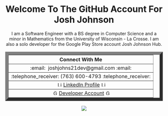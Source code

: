 <h1 align='center'>Welcome To The GitHub Account For Josh Johnson</h1>

<div align='center'>

<p>I am a Software Engineer with a BS degree in Computer Science and a minor in Mathematics from the University of Wisconsin - La Crosse. I am also a solo developer for the Google Play Store account Josh Johnson Hub.</p>
 
<table border='10'>
 <tr>
    <th>Connect With Me</th>
 </tr>
 <tr>
    <td align='center'>:email: &nbsp;joshjohns21dev@gmail.com :email:</td>
 </tr>
 <tr>
  <td align='center'>:telephone_receiver: (763) 600-4793 :telephone_receiver:</td>
 </tr>
 <tr>
  <td align='center'>&nbsp;<image src="https://upload.wikimedia.org/wikipedia/commons/thumb/c/ca/LinkedIn_logo_initials.png/640px-LinkedIn_logo_initials.png" alt="LinkedIn logo" width="15" height="15" />&nbsp;<a href='https://www.linkedin.com/in/josh-johnson/'>LinkedIn Profile</a> <image src="https://upload.wikimedia.org/wikipedia/commons/thumb/c/ca/LinkedIn_logo_initials.png/640px-LinkedIn_logo_initials.png" alt="LinkedIn logo" width="15" height="15" /></td>
 </tr>
 <tr>
  <td align='center'>&nbsp;<image src="https://e7.pngegg.com/pngimages/52/715/png-clipart-google-play-logo-google-play-computer-icons-app-store-google-text-logo.png" alt="Google Play Store logo" width="15" height="15" />&nbsp;<a href='https://play.google.com/store/apps/dev?id=7288035991595825017'>Developer Account</a> <image src="https://e7.pngegg.com/pngimages/52/715/png-clipart-google-play-logo-google-play-computer-icons-app-store-google-text-logo.png" alt="Google Play Store logo" width="15" height="15" /></td>
 </tr>
</table>

<image src='https://github.com/JoshMJohnson/Portfolio-Josh-Johnson/blob/main/Portfolio_Assets/project_timeline.png' />

</div>

<!--
Here are some ideas to get you started:

- 🔭 I’m currently working on ...
- 🌱 I’m currently learning ...
- 👯 I’m looking to collaborate on ...
- 🤔 I’m looking for help with ...
- 💬 Ask me about ...
- 📫 How to reach me: ...
- 😄 Pronouns: ...
- ⚡ Fun fact: ...
-->
